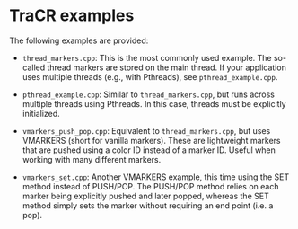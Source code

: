 # TraCR examples

The following examples are provided:

- `thread_markers.cpp`: This is the most commonly used example. The so-called thread markers are stored on the main thread.
If your application uses multiple threads (e.g., with Pthreads), see `pthread_example.cpp`.

- `pthread_example.cpp`: Similar to `thread_markers.cpp`, but runs across multiple threads using Pthreads.
In this case, threads must be explicitly initialized.

- `vmarkers_push_pop.cpp`: Equivalent to `thread_markers.cpp`, but uses VMARKERS (short for vanilla markers).
These are lightweight markers that are pushed using a color ID instead of a marker ID. Useful when working with many different markers.

- `vmarkers_set.cpp`: Another VMARKERS example, this time using the SET method instead of PUSH/POP.
The PUSH/POP method relies on each marker being explicitly pushed and later popped, whereas the SET method simply sets the marker without requiring an end point (i.e. a pop).